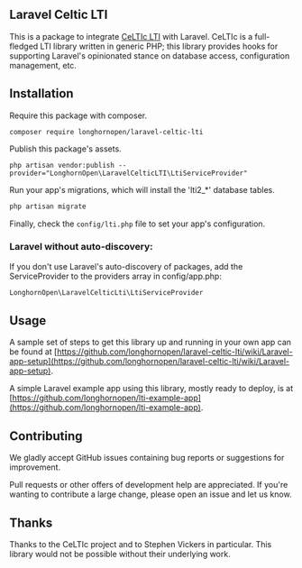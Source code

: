 ## Laravel Celtic LTI

This is a package to integrate [CeLTIc LTI](https://github.com/celtic-project/LTI-PHP/) with Laravel.  CeLTIc is a full-fledged LTI library written in generic PHP; this library provides hooks for supporting Laravel's opinionated stance on database access, configuration management, etc.

## Installation

Require this package with composer.

```shell
composer require longhornopen/laravel-celtic-lti
```

Publish this package's assets.

```shell
php artisan vendor:publish --provider="LonghornOpen\LaravelCelticLTI\LtiServiceProvider"
```

Run your app's migrations, which will install the 'lti2_*' database tables.

```php
php artisan migrate
```

Finally, check the `config/lti.php` file to set your app's configuration.

### Laravel without auto-discovery:

If you don't use Laravel's auto-discovery of packages, add the ServiceProvider to the providers array in config/app.php:

```php
LonghornOpen\LaravelCelticLti\LtiServiceProvider
```

## Usage

A sample set of steps to get this library up and running in your own app can be found at [https://github.com/longhornopen/laravel-celtic-lti/wiki/Laravel-app-setup](https://github.com/longhornopen/laravel-celtic-lti/wiki/Laravel-app-setup).

A simple Laravel example app using this library, mostly ready to deploy, is at [https://github.com/longhornopen/lti-example-app](https://github.com/longhornopen/lti-example-app).

## Contributing

We gladly accept GitHub issues containing bug reports or suggestions for improvement.

Pull requests or other offers of development help are appreciated.  If you're wanting to contribute a large change, please open an issue and let us know.

## Thanks

Thanks to the CeLTIc project and to Stephen Vickers in particular.  This library would not be possible without their underlying work.
